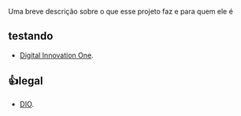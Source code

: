 

Uma breve descrição sobre o que esse projeto faz e para quem ele é
## testando
- [Digital Innovation One](https://www.dio.me).



## 👍legal
- [DIO]().
